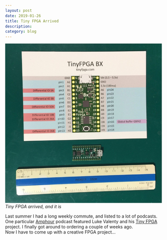 ```yaml
---
layout: post
date: 2019-01-26
title: Tiny FPGA Arrived
description: 
category: blog
---
```


![tiny-fpga-arrived](/images/tiny-fpga-arrived.jpg) 
*Tiny FPGA arrived, and it is*


Last summer I had a long weekly commute, and listed to a lot of podcasts.
One particular [Amphour](https://theamphour.com/395-an-interview-with-luke-valenty/) podcast
featured Luke Valenty and his [Tiny FPGA](https://tinyfpga.com) project.
I finally got around to ordering a couple of weeks ago.  
Now I have to come up with a creative FPGA project...




